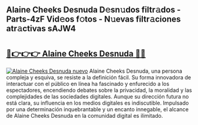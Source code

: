## Alaine Cheeks Desnuda D𝚎sn𝚞dos filtr𝚊dos - Parts-4zF Vid𝚎os f𝚘tos - N𝚞evas filtr𝚊ciones atr𝚊ctivas sAJW4

# <h2><a href="http://mb6cp20.tromn.icu/?c=Alaine+Cheeks+Desnuda">🔗👉👉👉 Alaine Cheeks Desnuda 🔗🔗</a></h2>

[![Alaine Cheeks Desnuda nuevo](https://i.imgur.com/pEAQMta.gif)](http://mb6cp20.tromn.icu/?c=Alaine+Cheeks+Desnuda)
Alaine Cheeks Desnuda, una persona compleja y esquiva, se resiste a la definición fácil. Su forma innovadora de interactuar con el público en línea ha fascinado y enfurecido a los espectadores, encendiendo debates sobre la privacidad, la moralidad y las complejidades de las sociedades digitales. Aunque su dirección futura no está clara, su influencia en los medios digitales es indiscutible. Impulsado por una determinación inquebrantable y un encanto innegable, el alcance de Alaine Cheeks Desnuda en la comunidad digital es ilimitado.
